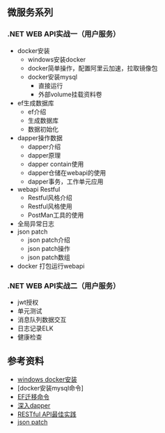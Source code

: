 ## 微服务系列
### .NET WEB API实战一（用户服务）
- docker安装
  - windows安装docker
  - docker简单操作，配置阿里云加速，拉取镜像包
  - docker安装mysql
    - 直接运行
    - 外部volume挂载资料卷
- ef生成数据库
  - ef介绍
  - 生成数据库
  - 数据初始化
- dapper操作数据
  - dapper介绍
  - dapper原理
  - dapper contain使用
  - dapper仓储在webapi的使用
  - dapper事务，工作单元应用
- webapi Restful
  - Restful风格介绍
  - Restful风格使用
  - PostMan工具的使用
- 全局异常日志
- json patch
  - json patch介绍
  - json patch操作
  - json patch数组
- docker 打包运行webapi

### .NET WEB API实战二（用户服务）
- jwt授权
- 单元测试
- 消息队列数据交互
- 日志记录ELK
- 健康检查

## 参考资料
- [windows docker安装](https://www.runoob.com/docker/windows-docker-install.html)
- [docker安装mysql命令]
- [EF迁移命令](https://docs.microsoft.com/zh-cn/ef/core/managing-schemas/migrations/?tabs=dotnet-core-cli)
- [深入dapper](https://www.cnblogs.com/ITWeiHan/p/11614704.html)
- [RESTful API最佳实践](http://www.ruanyifeng.com/blog/2018/10/restful-api-best-practices.html)
- [json patch](http://jsonpatch.com/)

